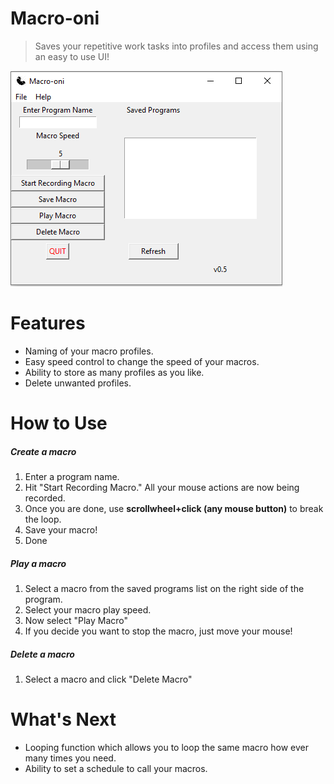 ﻿# Macro-oni
> Saves your repetitive work tasks into profiles and access them using an easy to use UI!

![](Images/macro-oni-ui.PNG)

# Features
* Naming of your macro profiles.
* Easy speed control to change the speed of your macros.
* Ability to store as many profiles as you like.
* Delete unwanted profiles.

# How to Use
##### Create a macro
1. Enter a program name.
2. Hit "Start Recording Macro." All your mouse actions are now being recorded.
3. Once you are done, use **scrollwheel+click (any mouse button)** to break the loop.
4. Save your macro!
5. Done

##### Play a macro
1. Select a macro from the saved programs list on the right side of the program.
2. Select your macro play speed.
3. Now select "Play Macro"
4. If you decide you want to stop the macro, just move your mouse!

##### Delete a macro
1. Select a macro and click "Delete Macro"


# What's Next
* Looping function which allows you to loop the same macro how ever many times you need.
* Ability to set a schedule to call your macros.

